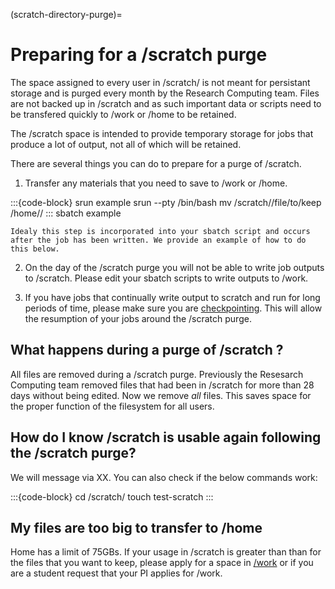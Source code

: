 (scratch-directory-purge)=
# Preparing for a /scratch purge

The space assigned to every user in /scratch/<username> is not meant for persistant storage and is purged every month by the Research Computing team. Files are not backed up in /scratch and as such important data or scripts need to be transfered quickly to /work or /home to be retained.

The /scratch space is intended to provide temporary storage for jobs that produce a lot of output, not all of which will be retained.

There are several things you can do to prepare for a purge of /scratch.

1. Transfer any materials that you need to save to /work or /home.

   
:::{code-block} srun example
srun --pty /bin/bash
mv /scratch/<username>/file/to/keep /home/<username>/
:::
    sbatch example

    Idealy this step is incorporated into your sbatch script and occurs after the job has been written. We provide an example of how to do this below.


2. On the day of the /scratch purge you will not be able to write job outputs to /scratch. Please edit your sbatch scripts to write outputs to /work.

3. If you have jobs that continually write output to scratch and run for long periods of time, please make sure you are [checkpointing](https://rc-docs.northeastern.edu/en/latest/best-practices/checkpointing.html). This will allow the resumption of your jobs around the /scratch purge.

## What happens during a purge of /scratch ?

All files are removed during a /scratch purge. Previously the Resesarch Computing team removed files that had been in /scratch for more than 28 days without being edited. Now we remove *all* files. This saves space for the proper function of the filesystem for all users.

## How do I know /scratch is usable again following the /scratch purge?

We will message via XX. You can also check if the below commands work:

:::{code-block}
cd /scratch/<username>
touch test-scratch
:::

## My files are too big to transfer to /home

Home has a limit of 75GBs. If your usage in /scratch is greater than than for the files that you want to keep, please apply for a space in [/work]() or if you are a student request that your PI applies for /work. 